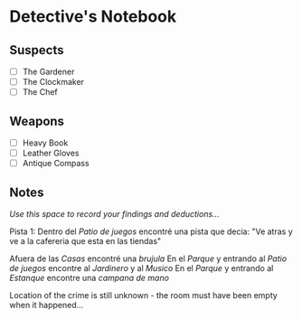 # Detective's Notebook

## Suspects
- [ ] The Gardener
- [ ] The Clockmaker
- [ ] The Chef

## Weapons
- [ ] Heavy Book
- [ ] Leather Gloves
- [ ] Antique Compass

## Notes
*Use this space to record your findings and deductions...*

Pista 1: Dentro del *Patio de juegos* encontré una pista que decia:
         "Ve atras y ve a la cafereria que esta en las tiendas"  

Afuera de las *Casas* encontré una *brujula*
En el *Parque* y entrando al *Patio de juegos*  encontre al *Jardinero* y al *Musico*
En el *Parque* y entrando al *Estanque* encontre una *campana de mano*




Location of the crime is still unknown - the room must have been empty when it happened...
